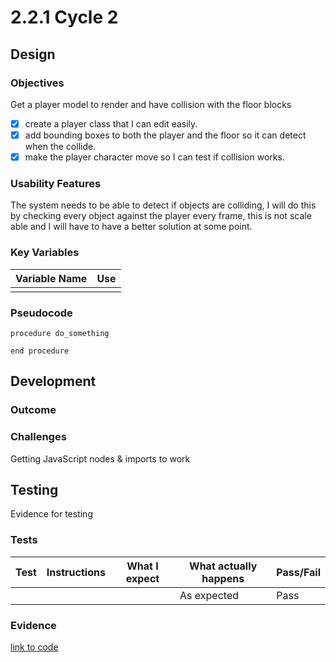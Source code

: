# 2.2.1 Cycle 2

## Design

### Objectives

Get a player model to render and have collision with the floor blocks

* [x] create a player class that I can edit easily.
* [x] add bounding boxes to both the player and the floor so it can detect when the collide.
* [x] make the player character move so I can test if collision works.

### Usability Features

The system needs to be able to detect if objects are colliding, I will do this by checking every object against the player every frame, this is not scale able and I will have to have a better solution at some point.

### Key Variables

| Variable Name | Use |
| ------------- | --- |
|               |     |

### Pseudocode

```
procedure do_something
    
end procedure
```

## Development

### Outcome

### Challenges

Getting JavaScript nodes & imports to work

## Testing

Evidence for testing

### Tests

| Test | Instructions | What I expect | What actually happens | Pass/Fail |
| ---- | ------------ | ------------- | --------------------- | --------- |
|      |              |               | As expected           | Pass      |

### Evidence

[link to code](https://github.com/Ca-Hay/CollisionDetection3D)

```
```

